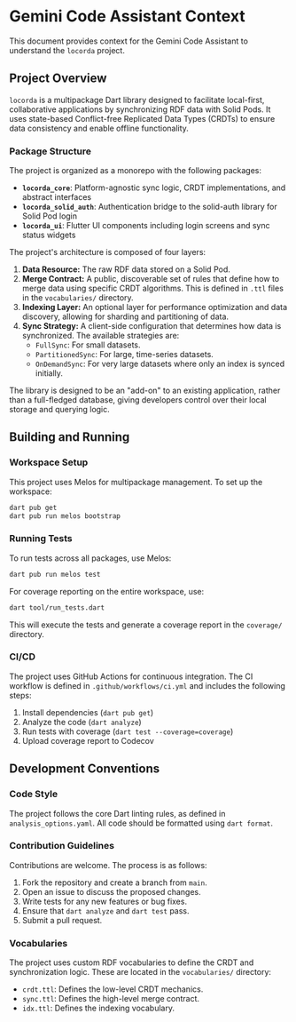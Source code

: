 # Gemini Code Assistant Context

This document provides context for the Gemini Code Assistant to understand the `locorda` project.

## Project Overview

`locorda` is a multipackage Dart library designed to facilitate local-first, collaborative applications by synchronizing RDF data with Solid Pods. It uses state-based Conflict-free Replicated Data Types (CRDTs) to ensure data consistency and enable offline functionality.

### Package Structure

The project is organized as a monorepo with the following packages:

- **`locorda_core`**: Platform-agnostic sync logic, CRDT implementations, and abstract interfaces
- **`locorda_solid_auth`**: Authentication bridge to the solid-auth library for Solid Pod login
- **`locorda_ui`**: Flutter UI components including login screens and sync status widgets

The project's architecture is composed of four layers:

1.  **Data Resource:** The raw RDF data stored on a Solid Pod.
2.  **Merge Contract:** A public, discoverable set of rules that define how to merge data using specific CRDT algorithms. This is defined in `.ttl` files in the `vocabularies/` directory.
3.  **Indexing Layer:** An optional layer for performance optimization and data discovery, allowing for sharding and partitioning of data.
4.  **Sync Strategy:** A client-side configuration that determines how data is synchronized. The available strategies are:
    *   `FullSync`: For small datasets.
    *   `PartitionedSync`: For large, time-series datasets.
    *   `OnDemandSync`: For very large datasets where only an index is synced initially.

The library is designed to be an "add-on" to an existing application, rather than a full-fledged database, giving developers control over their local storage and querying logic.

## Building and Running

### Workspace Setup

This project uses Melos for multipackage management. To set up the workspace:

```bash
dart pub get
dart pub run melos bootstrap
```

### Running Tests

To run tests across all packages, use Melos:

```bash
dart pub run melos test
```

For coverage reporting on the entire workspace, use:

```bash
dart tool/run_tests.dart
```

This will execute the tests and generate a coverage report in the `coverage/` directory.

### CI/CD

The project uses GitHub Actions for continuous integration. The CI workflow is defined in `.github/workflows/ci.yml` and includes the following steps:

1.  Install dependencies (`dart pub get`)
2.  Analyze the code (`dart analyze`)
3.  Run tests with coverage (`dart test --coverage=coverage`)
4.  Upload coverage report to Codecov

## Development Conventions

### Code Style

The project follows the core Dart linting rules, as defined in `analysis_options.yaml`. All code should be formatted using `dart format`.

### Contribution Guidelines

Contributions are welcome. The process is as follows:

1.  Fork the repository and create a branch from `main`.
2.  Open an issue to discuss the proposed changes.
3.  Write tests for any new features or bug fixes.
4.  Ensure that `dart analyze` and `dart test` pass.
5.  Submit a pull request.

### Vocabularies

The project uses custom RDF vocabularies to define the CRDT and synchronization logic. These are located in the `vocabularies/` directory:

*   `crdt.ttl`: Defines the low-level CRDT mechanics.
*   `sync.ttl`: Defines the high-level merge contract.
*   `idx.ttl`: Defines the indexing vocabulary.
